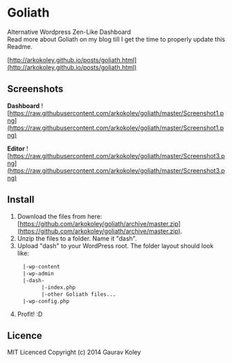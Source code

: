 Goliath
=======

Alternative Wordpress Zen-Like Dashboard  
Read more about Goliath on my blog till I get the time to properly update this Readme.

[http://arkokoley.github.io/posts/goliath.html](http://arkokoley.github.io/posts/goliath.html)

## Screenshots

**Dashboard**
![https://raw.githubusercontent.com/arkokoley/goliath/master/Screenshot1.png](https://raw.githubusercontent.com/arkokoley/goliath/master/Screenshot1.png)

**Editor**
![https://raw.githubusercontent.com/arkokoley/goliath/master/Screenshot3.png](https://raw.githubusercontent.com/arkokoley/goliath/master/Screenshot3.png)

## Install

1. Download the files from here: [https://github.com/arkokoley/goliath/archive/master.zip](https://github.com/arkokoley/goliath/archive/master.zip).
2. Unzip the files to a folder. Name it "dash".
3. Upload "dash" to your WordPress root.
	The folder layout should look like: 
````		/-
     |-wp-content
     |-wp-admin
     |-dash-
           |-index.php
           |-other Goliath files...
     |-wp-config.php
````  
4. Profit! :D

## Licence

MIT Licenced 
Copyright (c) 2014 Gaurav Koley
